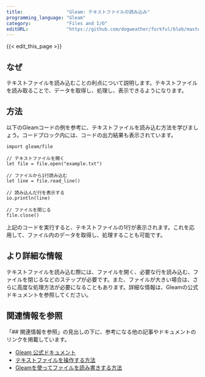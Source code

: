 ```yaml
---
title:                "Gleam: テキストファイルの読み込み"
programming_language: "Gleam"
category:             "Files and I/O"
editURL:              "https://github.com/dogweather/forkful/blob/master/content/ja/gleam/reading-a-text-file.md"
---
```


{{< edit_this_page >}}

## なぜ

テキストファイルを読み込むことの利点について説明します。テキストファイルを読み取ることで、データを取得し、処理し、表示できるようになります。

## 方法

以下のGleamコードの例を参考に、テキストファイルを読み込む方法を学びましょう。コードブロック内には、コードの出力結果も表示されています。

```Gleam
import gleam/file

// テキストファイルを開く
let file = file.open("example.txt")

// ファイルから1行読み込む
let line = file.read_line()

// 読み込んだ行を表示する
io.println(line)

// ファイルを閉じる
file.close()
```

上記のコードを実行すると、テキストファイルの1行が表示されます。これを応用して、ファイル内のデータを取得し、処理することも可能です。

## より詳細な情報

テキストファイルを読み込む際には、ファイルを開く、必要な行を読み込む、ファイルを閉じるなどのステップが必要です。また、ファイルが大きい場合は、さらに高度な処理方法が必要になることもあります。詳細な情報は、Gleamの公式ドキュメントを参照してください。

## 関連情報を参照

「## 関連情報を参照」の見出しの下に、参考になる他の記事やドキュメントのリンクを掲載しています。

- [Gleam 公式ドキュメント](https://gleam.run/documentation/)
- [テキストファイルを操作する方法](https://gleam.run/documentation/std-lib/file/)
- [Gleamを使ってファイルを読み書きする方法](https://medium.com/@cwgem/reading-and-writing-files-in-gleam-6c807b08867a)